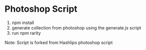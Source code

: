 # Photoshop Script

1. npm install
2. generate collection from photoshop using the generate.js script
3. run npm rarity

Note: Script is forked from Hashlips photoshop script